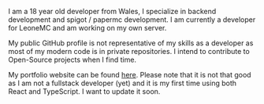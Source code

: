 I am a 18 year old developer from Wales, I specialize in backend development and spigot / papermc development. I am currently a developer for LeoneMC and am working on my own server.

My public GitHub profile is not representative of my skills as a developer as most of my modern code is in private repositories. I intend to contribute to Open-Source projects when I find time.

My portfolio website can be found [here](https://reassembly.dev). Please note that it is not that good as I am not a fullstack developer (yet) and it is my first time using both React and TypeScript. I want to update it soon.
